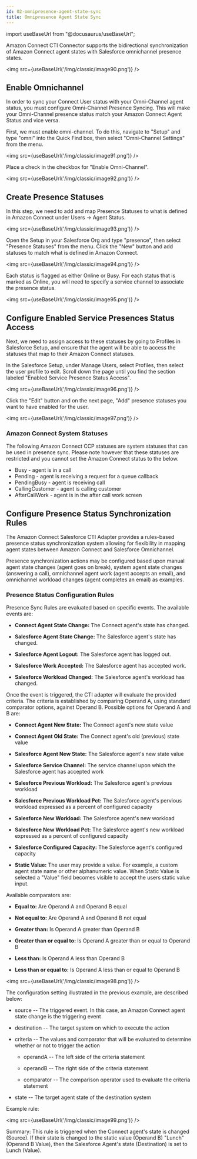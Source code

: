 ```yaml
---
id: 02-omnipresence-agent-state-sync
title: Omnipresence Agent State Sync
---
```


import useBaseUrl from "@docusaurus/useBaseUrl";

Amazon Connect CTI Connector supports the bidirectional synchronization
of Amazon Connect agent states with Salesforce omnichannel presence
states.

<img src={useBaseUrl('/img/classic/image90.png')} />

## Enable Omnichannel

In order to sync your Connect User status with your Omni-Channel agent
status, you must configure Omni-Channel Presence Syncing. This will make
your Omni-Channel presence status match your Amazon Connect Agent Status
and vice versa.

First, we must enable omni-channel. To do this, navigate to "Setup" and
type "omni" into the Quick Find box, then select "Omni-Channel Settings"
from the menu.

<img src={useBaseUrl('/img/classic/image91.png')} />

Place a check in the checkbox for "Enable Omni-Channel".

<img src={useBaseUrl('/img/classic/image92.png')} />

## Create Presence Statuses

In this step, we need to add and map Presence Statuses to what is
defined in Amazon Connect under Users -\> Agent Status.

<img src={useBaseUrl('/img/classic/image93.png')} />

Open the Setup in your Salesforce Org and type "presence", then select
"Presence Statuses" from the menu. Click the "New" button and add
statuses to match what is defined in Amazon Connect.

<img src={useBaseUrl('/img/classic/image94.png')} />

Each status is flagged as either Online or Busy. For each status that is
marked as Online, you will need to specify a service channel to
associate the presence status.

<img src={useBaseUrl('/img/classic/image95.png')} />

## Configure Enabled Service Presences Status Access

Next, we need to assign access to these statuses by going to Profiles in
Salesforce Setup, and ensure that the agent will be able to access the
statuses that map to their Amazon Connect statuses.

In the Salesforce Setup, under Manage Users, select Profiles, then
select the user profile to edit. Scroll down the page until you find the
section labeled "Enabled Service Presence Status Access".

<img src={useBaseUrl('/img/classic/image96.png')} />

Click the "Edit" button and on the next page, "Add" presence statuses
you want to have enabled for the user.

<img src={useBaseUrl('/img/classic/image97.png')} />

### Amazon Connect System Statuses

The following Amazon Connect CCP statuses are system statuses that can be used in presence sync.
Please note however that these statuses are restricted and you cannot set the Amazon Connect status
to the below.
- Busy - agent is in a call
- Pending - agent is receiving a request for a queue callback
- PendingBusy - agent is receiving call
- CallingCustomer - agent is calling customer
- AfterCallWork - agent is in the after call work screen

## Configure Presence Status Synchronization Rules

The Amazon Connect Salesforce CTI Adapter provides a rules-based
presence status synchronization system allowing for flexibility in
mapping agent states between Amazon Connect and Salesforce Omnichannel.

Presence synchronization actions may be configured based upon manual
agent state changes (agent goes on break), system agent state changes
(answering a call), omnichannel agent work (agent accepts an email), and
omnichannel workload changes (agent completes an email) as examples.

### Presence Status Configuration Rules

Presence Sync Rules are evaluated based on specific events. The
available events are:

-   **Connect Agent State Change:** The Connect agent's state has
    changed.

-   **Salesforce Agent State Change:** The Salesforce agent's state has
    changed.

-   **Salesforce Agent Logout:** The Salesforce agent has logged out.

-   **Salesforce Work Accepted:** The Salesforce agent has accepted
    work.

-   **Salesforce Workload Changed:** The Salesforce agent's workload has
    changed.

Once the event is triggered, the CTI adapter will evaluate the provided
criteria. The criteria is established by comparing Operand A, using
standard comparator options, against Operand B. Possible options for
Operand A and B are:

-   **Connect Agent New State:** The Connect agent's new state value

-   **Connect Agent Old State:** The Connect agent's old (previous)
    state value

-   **Salesforce Agent New State:** The Salesforce agent's new state
    value

-   **Salesforce Service Channel:** The service channel upon which the
    Salesforce agent has accepted work

-   **Salesforce Previous Workload:** The Salesforce agent's previous
    workload

-   **Salesforce Previous Workload Pct:** The Salesforce agent's
    pervious workload expressed as a percent of configured capacity

-   **Salesforce New Workload:** The Salesforce agent's new workload

-   **Salesforce New Workload Pct:** The Salesforce agent's new workload
    expressed as a percent of configured capacity

-   **Salesforce Configured Capacity:** The Salesforce agent's
    configured capacity

-   **Static Value:** The user may provide a value. For example, a
    custom agent state name or other alphanumeric value. When Static
    Value is selected a "Value" field becomes visible to accept the
    users static value input.

Available comparators are:

-   **Equal to:** Are Operand A and Operand B equal

-   **Not equal to:** Are Operand A and Operand B not equal

-   **Greater than:** Is Operand A greater than Operand B

-   **Greater than or equal to:** Is Operand A greater than or equal to
    Operand B

-   **Less than:** Is Operand A less than Operand B

-   **Less than or equal to:** Is Operand A less than or equal to
    Operand B

<img src={useBaseUrl('/img/classic/image98.png')} />

The configuration setting illustrated in the previous example, are
described below:

-   source -- The triggered event. In this case, an Amazon Connect agent
    state change is the triggering event

-   destination -- The target system on which to execute the action

-   criteria -- The values and comparator that will be evaluated to
    determine whether or not to trigger the action

    -   operandA -- The left side of the criteria statement

    -   operandB -- The right side of the criteria statement

    -   comparator -- The comparison operator used to evaluate the
        criteria statement

-   state -- The target agent state of the destination system

Example rule:

<img src={useBaseUrl('/img/classic/image99.png')} />

Summary: This rule is triggered when the Connect agent's state is
changed (Source). If their state is changed to the static value (Operand
B) "Lunch" (Operand B Value), then the Salesforce Agent's state
(Destination) is set to Lunch (Value).

